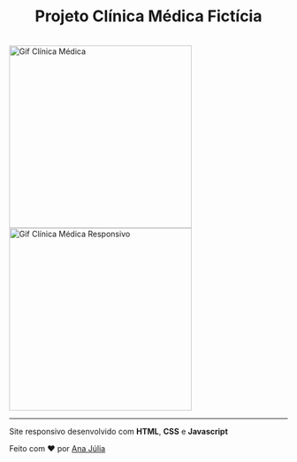 <h1 align="center">Projeto Clínica Médica Fictícia</h1><br>

<div>
<img align="center" height="330" src="https://user-images.githubusercontent.com/82847509/140186893-efaf22e9-1ced-43d7-8d81-7c02436df617.gif" alt="Gif Clínica Médica">
<img align="center" height="330" src="https://user-images.githubusercontent.com/82847509/140186103-4b7385fe-fd3c-42b4-a560-8fc019464825.gif" alt="Gif Clínica Médica Responsivo">
</div>

---------------------------------------

Site responsivo desenvolvido com __HTML__, __CSS__ e __Javascript__

Feito com :heart: por [Ana Júlia](https://github.com/AJuliaSouza)
